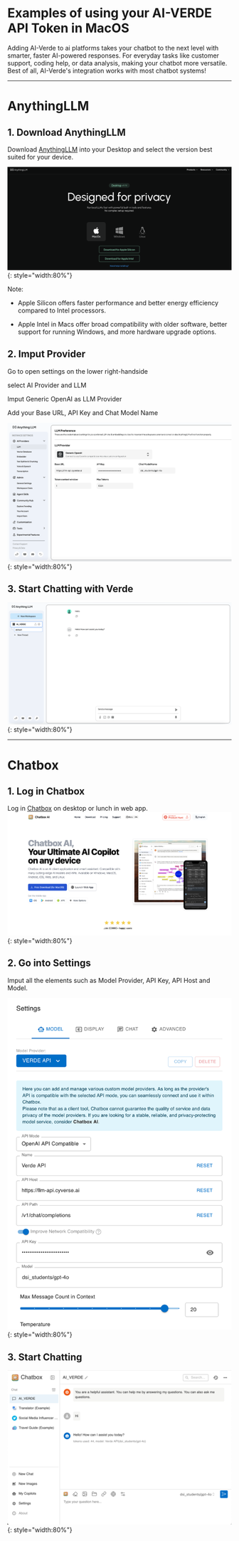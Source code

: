 # Examples of using your AI-VERDE API Token in MacOS

Adding AI-Verde to ai platforms takes your chatbot to the next level with smarter, faster AI-powered responses. For everyday tasks like customer support, coding help, or data analysis, making your chatbot more versatile. Best of all, AI-Verde's integration works with most chatbot systems!
___
# **AnythingLLM**
## 1. Download AnythingLLM 
Download [AnythingLLM](https://anythingllm.com/) into your Desktop and select the version best suited for your device.
 
  ![anythingllm setting](../assets/anythingllm_download.png){: style="width:80%"}   

Note:     

- Apple Silicon offers faster performance and better energy efficiency compared to Intel processors.    

- Apple Intel in Macs offer broad compatibility with older software, better support for running Windows, and more hardware upgrade options.

## 2. Imput Provider 
Go to open settings on the lower right-handside   

select AI Provider and LLM  

Imput Generic OpenAI as LLM Provider  

Add your Base URL, API Key and Chat Model Name

  ![anythingllm setting](../assets/anythingllm_setting.png){: style="width:80%"}

## 3. Start Chatting with Verde
  ![anythingllm chat](../assets/anythingllm_ai.png){: style="width:80%"}
___
# **Chatbox**
## 1. Log in Chatbox 
Log in [Chatbox](https://web.chatboxai.app/) on desktop or lunch in web app. 
![chatbox ai](../assets/chatbox_download.png){: style="width:80%"}
## 2. Go into Settings 
Imput all the elements such as Model Provider, API Key, API Host and Model.

![chatbox setting](../assets/chatbox_setting.png){: style="width:80%"}

## 3. Start Chatting 
![chatbox ai](../assets/chatbox_ai.png){: style="width:80%"}

